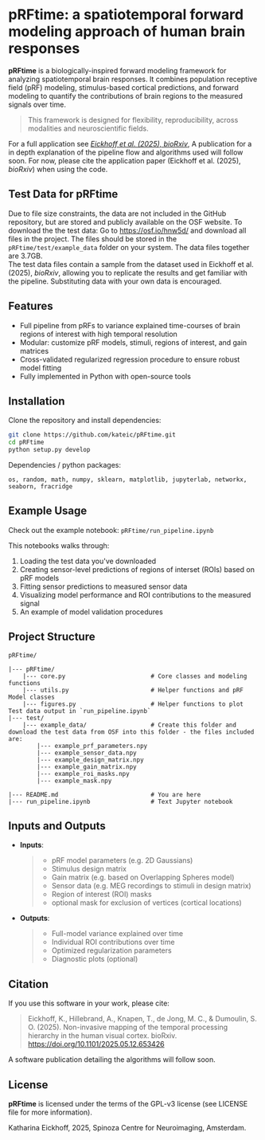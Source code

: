 # pRFtime: a spatiotemporal forward modeling approach of human brain responses 

**pRFtime** is a biologically-inspired forward modeling framework for analyzing spatiotemporal brain responses. It combines population receptive field (pRF) modeling, stimulus-based cortical predictions, and forward modeling to quantify the contributions of brain regions to the measured signals over time. 

> This framework is designed for flexibility, reproducibility, across modalities and neuroscientific fields. 

For a full application see [*Eickhoff et al. (2025), bioRxiv*](https://www.biorxiv.org/content/10.1101/2025.05.12.653426v1), 
A publication for a in depth explanation of the pipeline flow and algorithms used will follow soon. For now, please cite the application paper (Eickhoff et al. (2025), *bioRxiv*) when using the code. 

## Test Data for pRFtime 
Due to file size constraints, the data are not included in the GitHub repository, but are stored and publicly available on the OSF website. 
To download the the test data: Go to https://osf.io/hnw5d/ and download all files in the project. The files should be stored in the `pRFtime/test/example_data` folder on your system. The data files together are 3.7GB.  
The test data files contain a sample from the dataset used in Eickhoff et al. (2025), *bioRxiv*, allowing you to replicate the results and get familiar with the pipeline.  Substituting data with your own data is encouraged. 

## Features 
- Full pipeline from pRFs to variance explained time-courses of brain regions of interest with high temporal resolution 
- Modular: customize pRF models, stimuli, regions of interest, and gain matrices 
- Cross-validated regularized regression procedure to ensure robust model fitting 
- Fully implemented in Python with open-source tools 

## Installation 
Clone the repository and install dependencies: 

```bash
git clone https://github.com/kateic/pRFtime.git
cd pRFtime 
python setup.py develop

``` 
Dependencies / python packages: 

```
os, random, math, numpy, sklearn, matplotlib, jupyterlab, networkx, seaborn, fracridge
```

## Example Usage 
Check out the example notebook: `pRFtime/run_pipeline.ipynb`

This notebooks walks through: 
1. Loading the test data you've downloaded 
2. Creating sensor-level predictions of regions of interset (ROIs) based on pRF models 
3. Fitting sensor predictions to measured sensor data 
4. Visualizing model performance and ROI contributions to the measured signal 
5. An example of model validation procedures 

## Project Structure 
```
pRFtime/

|--- pRFtime/
    |--- core.py                        # Core classes and modeling functions 
    |--- utils.py                       # Helper functions and pRF Model classes 
    |--- figures.py                     # Helper functions to plot Test data output in `run_pipeline.ipynb` 
|--- test/
    |--- example_data/                  # Create this folder and download the test data from OSF into this folder - the files included are:  
        |--- example_prf_parameters.npy 
        |--- example_sensor_data.npy     
        |--- example_design_matrix.npy   
        |--- example_gain_matrix.npy      
        |--- example_roi_masks.npy       
        |--- example_mask.npy            

|--- README.md                          # You are here 
|--- run_pipeline.ipynb                 # Text Jupyter notebook 
```

## Inputs and Outputs 
* **Inputs**: 
    > * pRF model parameters (e.g. 2D Gaussians)
    > * Stimulus design matrix 
    > * Gain matrix (e.g. based on Overlapping Spheres model)
    > * Sensor data (e.g. MEG recordings to stimuli in design matrix)
    > * Region of interest (ROI) masks 
    > * optional mask for exclusion of vertices (cortical locations)
* **Outputs**: 
    > * Full-model variance explained over time 
    > * Individual ROI contributions over time 
    > * Optimized regularization parameters 
    > * Diagnostic plots (optional)

## Citation 
If you use this software in your work, please cite: 

> Eickhoff, K., Hillebrand, A., Knapen, T., de Jong, M. C., & Dumoulin, S. O. (2025). Non-invasive mapping of the temporal processing hierarchy in the human visual cortex. bioRxiv. https://doi.org/10.1101/2025.05.12.653426

A software publication detailing the algorithms will follow soon.

## License 
**pRFtime** is licensed under the terms of the GPL-v3 license (see LICENSE file for more information).



Katharina Eickhoff, 2025, Spinoza Centre for Neuroimaging, Amsterdam. 

